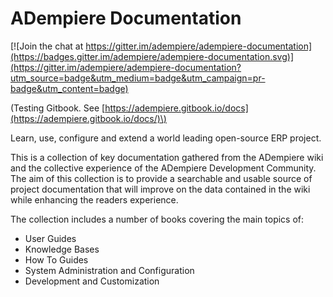 # ADempiere Documentation

[![Join the chat at https://gitter.im/adempiere/adempiere-documentation](https://badges.gitter.im/adempiere/adempiere-documentation.svg)](https://gitter.im/adempiere/adempiere-documentation?utm_source=badge&utm_medium=badge&utm_campaign=pr-badge&utm_content=badge)

\(Testing Gitbook. See [https://adempiere.gitbook.io/docs](https://adempiere.gitbook.io/docs/)\)

Learn, use, configure and extend a world leading open-source ERP project.

This is a collection of key documentation gathered from the ADempiere wiki and the collective experience of the ADempiere Development Community. The aim of this collection is to provide a searchable and usable source of project documentation that will improve on the data contained in the wiki while enhancing the readers experience.

The collection includes a number of books covering the main topics of:

* User Guides
* Knowledge Bases
* How To Guides
* System Administration and Configuration
* Development and Customization

